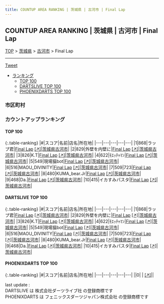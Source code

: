 ```yaml
---
title: COUNTUP AREA RANKING | 茨城県 | 古河市 | Final Lap
---
```

## COUNTUP AREA RANKING | 茨城県 | 古河市 | Final Lap

[TOP](/darts/rank/) > [茨城県](/darts/rank/茨城県/) > [古河市](/darts/rank/茨城県/古河市/) > Final Lap

___

<a href="https://twitter.com/share?ref_src=twsrc%5Etfw" data-text="COUNTUP AREA RANKING | 茨城県古河市Final Lap" class="twitter-share-button" data-hashtags="DARTSLIVE,PHOENIXDARTS,darts,ダーツ" data-show-count="false">Tweet</a>

* [ランキング](#カウントアップランキング)
    * [TOP 100](#top-100)
    * [DARTSLIVE TOP 100](#dartslive-top-100)
    * [PHOENIXDARTS TOP 100](#phoenixdarts-top-100)

### 市区町村

<ul>

</ul>

### カウントアップランキング

#### TOP 100



{:.table-ranking}
|#|スコア|名前|店名|所在地|
|---|---|---|---|---|
|1|868|<span class="rank-name-dl">ラップ君</span>|<a href="/darts/rank/shops/e946d80172ab52870d9b047a20a7ba1e.html">Final Lap</a> <a href="https://search.dartslive.com/jp/shop/e946d80172ab52870d9b047a20a7ba1e">[↗]</a>|<a href="/darts/rank/茨城県/古河市">茨城県古河市</a>|
|2|829|<span class="rank-name-dl">外壁を内壁に</span>|<a href="/darts/rank/shops/e946d80172ab52870d9b047a20a7ba1e.html">Final Lap</a> <a href="https://search.dartslive.com/jp/shop/e946d80172ab52870d9b047a20a7ba1e">[↗]</a>|<a href="/darts/rank/茨城県/古河市">茨城県古河市</a>|
|3|826|<span class="rank-name-dl">K.T</span>|<a href="/darts/rank/shops/e946d80172ab52870d9b047a20a7ba1e.html">Final Lap</a> <a href="https://search.dartslive.com/jp/shop/e946d80172ab52870d9b047a20a7ba1e">[↗]</a>|<a href="/darts/rank/茨城県/古河市">茨城県古河市</a>|
|4|622|<span class="rank-name-dl">ﾓｴｯﾁｬﾏﾝ</span>|<a href="/darts/rank/shops/e946d80172ab52870d9b047a20a7ba1e.html">Final Lap</a> <a href="https://search.dartslive.com/jp/shop/e946d80172ab52870d9b047a20a7ba1e">[↗]</a>|<a href="/darts/rank/茨城県/古河市">茨城県古河市</a>|
|5|549|<span class="rank-name-dl">現場猫bot</span>|<a href="/darts/rank/shops/e946d80172ab52870d9b047a20a7ba1e.html">Final Lap</a> <a href="https://search.dartslive.com/jp/shop/e946d80172ab52870d9b047a20a7ba1e">[↗]</a>|<a href="/darts/rank/茨城県/古河市">茨城県古河市</a>|
|6|516|<span class="rank-name-dl">MAOU_DIVINITY</span>|<a href="/darts/rank/shops/e946d80172ab52870d9b047a20a7ba1e.html">Final Lap</a> <a href="https://search.dartslive.com/jp/shop/e946d80172ab52870d9b047a20a7ba1e">[↗]</a>|<a href="/darts/rank/茨城県/古河市">茨城県古河市</a>|
|7|509|<span class="rank-name-dl">723</span>|<a href="/darts/rank/shops/e946d80172ab52870d9b047a20a7ba1e.html">Final Lap</a> <a href="https://search.dartslive.com/jp/shop/e946d80172ab52870d9b047a20a7ba1e">[↗]</a>|<a href="/darts/rank/茨城県/古河市">茨城県古河市</a>|
|8|480|<span class="rank-name-dl">KUMA_bear.Jr</span>|<a href="/darts/rank/shops/e946d80172ab52870d9b047a20a7ba1e.html">Final Lap</a> <a href="https://search.dartslive.com/jp/shop/e946d80172ab52870d9b047a20a7ba1e">[↗]</a>|<a href="/darts/rank/茨城県/古河市">茨城県古河市</a>|
|9|468|<span class="rank-name-dl">Da.</span>|<a href="/darts/rank/shops/e946d80172ab52870d9b047a20a7ba1e.html">Final Lap</a> <a href="https://search.dartslive.com/jp/shop/e946d80172ab52870d9b047a20a7ba1e">[↗]</a>|<a href="/darts/rank/茨城県/古河市">茨城県古河市</a>|
|10|415|<span class="rank-name-dl">イカすみパスタ</span>|<a href="/darts/rank/shops/e946d80172ab52870d9b047a20a7ba1e.html">Final Lap</a> <a href="https://search.dartslive.com/jp/shop/e946d80172ab52870d9b047a20a7ba1e">[↗]</a>|<a href="/darts/rank/茨城県/古河市">茨城県古河市</a>|


#### DARTSLIVE TOP 100



{:.table-ranking}
|#|スコア|名前|店名|所在地|
|---|---|---|---|---|
|1|868|<span class="rank-name-dl">ラップ君</span>|<a href="/darts/rank/shops/e946d80172ab52870d9b047a20a7ba1e.html">Final Lap</a> <a href="https://search.dartslive.com/jp/shop/e946d80172ab52870d9b047a20a7ba1e">[↗]</a>|<a href="/darts/rank/茨城県/古河市">茨城県古河市</a>|
|2|829|<span class="rank-name-dl">外壁を内壁に</span>|<a href="/darts/rank/shops/e946d80172ab52870d9b047a20a7ba1e.html">Final Lap</a> <a href="https://search.dartslive.com/jp/shop/e946d80172ab52870d9b047a20a7ba1e">[↗]</a>|<a href="/darts/rank/茨城県/古河市">茨城県古河市</a>|
|3|826|<span class="rank-name-dl">K.T</span>|<a href="/darts/rank/shops/e946d80172ab52870d9b047a20a7ba1e.html">Final Lap</a> <a href="https://search.dartslive.com/jp/shop/e946d80172ab52870d9b047a20a7ba1e">[↗]</a>|<a href="/darts/rank/茨城県/古河市">茨城県古河市</a>|
|4|622|<span class="rank-name-dl">ﾓｴｯﾁｬﾏﾝ</span>|<a href="/darts/rank/shops/e946d80172ab52870d9b047a20a7ba1e.html">Final Lap</a> <a href="https://search.dartslive.com/jp/shop/e946d80172ab52870d9b047a20a7ba1e">[↗]</a>|<a href="/darts/rank/茨城県/古河市">茨城県古河市</a>|
|5|549|<span class="rank-name-dl">現場猫bot</span>|<a href="/darts/rank/shops/e946d80172ab52870d9b047a20a7ba1e.html">Final Lap</a> <a href="https://search.dartslive.com/jp/shop/e946d80172ab52870d9b047a20a7ba1e">[↗]</a>|<a href="/darts/rank/茨城県/古河市">茨城県古河市</a>|
|6|516|<span class="rank-name-dl">MAOU_DIVINITY</span>|<a href="/darts/rank/shops/e946d80172ab52870d9b047a20a7ba1e.html">Final Lap</a> <a href="https://search.dartslive.com/jp/shop/e946d80172ab52870d9b047a20a7ba1e">[↗]</a>|<a href="/darts/rank/茨城県/古河市">茨城県古河市</a>|
|7|509|<span class="rank-name-dl">723</span>|<a href="/darts/rank/shops/e946d80172ab52870d9b047a20a7ba1e.html">Final Lap</a> <a href="https://search.dartslive.com/jp/shop/e946d80172ab52870d9b047a20a7ba1e">[↗]</a>|<a href="/darts/rank/茨城県/古河市">茨城県古河市</a>|
|8|480|<span class="rank-name-dl">KUMA_bear.Jr</span>|<a href="/darts/rank/shops/e946d80172ab52870d9b047a20a7ba1e.html">Final Lap</a> <a href="https://search.dartslive.com/jp/shop/e946d80172ab52870d9b047a20a7ba1e">[↗]</a>|<a href="/darts/rank/茨城県/古河市">茨城県古河市</a>|
|9|468|<span class="rank-name-dl">Da.</span>|<a href="/darts/rank/shops/e946d80172ab52870d9b047a20a7ba1e.html">Final Lap</a> <a href="https://search.dartslive.com/jp/shop/e946d80172ab52870d9b047a20a7ba1e">[↗]</a>|<a href="/darts/rank/茨城県/古河市">茨城県古河市</a>|
|10|415|<span class="rank-name-dl">イカすみパスタ</span>|<a href="/darts/rank/shops/e946d80172ab52870d9b047a20a7ba1e.html">Final Lap</a> <a href="https://search.dartslive.com/jp/shop/e946d80172ab52870d9b047a20a7ba1e">[↗]</a>|<a href="/darts/rank/茨城県/古河市">茨城県古河市</a>|


#### PHOENIXDARTS TOP 100



{:.table-ranking}
|#|スコア|名前|店名|所在地|
|---|---|---|---|---|
||0|<span class="rank-name-dl"> </span>|<a href="/darts/rank/shops/.html"></a> <a href="">[↗]</a>|<a href="/darts/rank//"></a>|


<div class="footer border-top border-gray-light mt-5 pt-3 text-right text-gray">
    last update : <span style="font-weight: italic" id="foot_last_modified"></span><br />
    DARTSLIVE は 株式会社ダーツライブ社 の登録商標です<br />
    PHOENIXDARTS は フェニックスダーツジャパン株式会社 の登録商標です<br />
</div>

<script src="https://cdnjs.cloudflare.com/ajax/libs/jquery.tablesorter/2.31.3/js/jquery.tablesorter.min.js" integrity="sha512-qzgd5cYSZcosqpzpn7zF2ZId8f/8CHmFKZ8j7mU4OUXTNRd5g+ZHBPsgKEwoqxCtdQvExE5LprwwPAgoicguNg==" crossorigin="anonymous" referrerpolicy="no-referrer"></script>
<link rel="stylesheet" href="https://cdnjs.cloudflare.com/ajax/libs/jquery.tablesorter/2.31.3/css/theme.default.min.css" integrity="sha512-wghhOJkjQX0Lh3NSWvNKeZ0ZpNn+SPVXX1Qyc9OCaogADktxrBiBdKGDoqVUOyhStvMBmJQ8ZdMHiR3wuEq8+w==" crossorigin="anonymous" referrerpolicy="no-referrer" />
<script>
$(function() {
    $(".table-ranking").tablesorter({sortList:[[0, 0]]});
    $("#foot_last_modified").text(formatDate(new Date(document.lastModified), 'yyyy-MM-dd HH:mm:ss'));
});
</script>

<script async src="https://platform.twitter.com/widgets.js" charset="utf-8"></script>